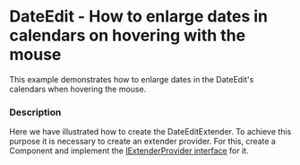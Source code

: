 # DateEdit - How to enlarge dates in calendars on hovering with the mouse


<p>This example demonstrates how to enlarge dates in the DateEdit's calendars when hovering the mouse.</p>


<h3>Description</h3>

<p>Here we have illustrated how to create the DateEditExtender.&nbsp;To achieve this purpose it is necessary to create an extender provider. For this, create a Component and implement the <a href="http://msdn.microsoft.com/en-us/library/system.componentmodel.iextenderprovider.aspx">IExtenderProvider interface</a> for it.</p>

<br/>


